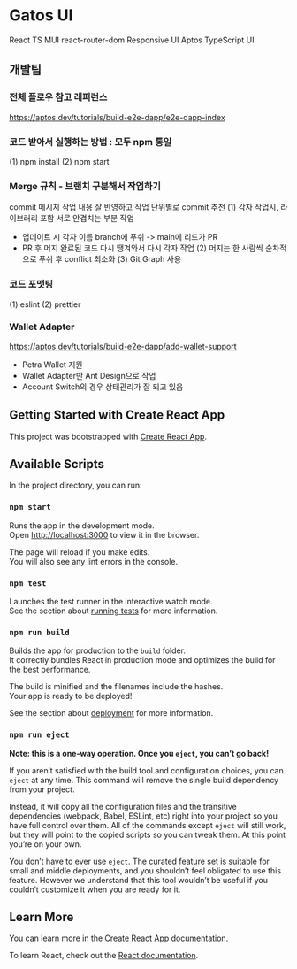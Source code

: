 # Gatos UI 
React TS MUI 
react-router-dom
Responsive UI
Aptos TypeScript UI 

## 개발팀 
### 전체 플로우 참고 레퍼런스
https://aptos.dev/tutorials/build-e2e-dapp/e2e-dapp-index 
### 코드 받아서 실행하는 방법 : 모두 npm 통일
(1) npm install 
(2) npm start 
### Merge 규칙 - 브랜치 구분해서 작업하기
commit 메시지 작업 내용 잘 반영하고 작업 단위별로 commit 추천
(1) 각자 작업시, 라이브러리 포함 서로 안겹치는 부분 작업
- 업데이트 시 각자 이름 branch에 푸쉬 -> main에 리드가 PR
- PR 후 머지 완료된 코드 다시 땡겨와서 다시 각자 작업
(2) 머지는 한 사람씩 순차적으로 푸쉬 후 conflict 최소화
(3) Git Graph 사용
### 코드 포맷팅 
(1) eslint
(2) prettier
### Wallet Adapter 
https://aptos.dev/tutorials/build-e2e-dapp/add-wallet-support 
- Petra Wallet 지원 
- Wallet Adapter만 Ant Design으로 작업
- Account Switch의 경우 상태관리가 잘 되고 있음

## Getting Started with Create React App

This project was bootstrapped with [Create React App](https://github.com/facebook/create-react-app).

## Available Scripts

In the project directory, you can run:

### `npm start`

Runs the app in the development mode.\
Open [http://localhost:3000](http://localhost:3000) to view it in the browser.

The page will reload if you make edits.\
You will also see any lint errors in the console.

### `npm test`

Launches the test runner in the interactive watch mode.\
See the section about [running tests](https://facebook.github.io/create-react-app/docs/running-tests) for more information.

### `npm run build`

Builds the app for production to the `build` folder.\
It correctly bundles React in production mode and optimizes the build for the best performance.

The build is minified and the filenames include the hashes.\
Your app is ready to be deployed!

See the section about [deployment](https://facebook.github.io/create-react-app/docs/deployment) for more information.

### `npm run eject`

**Note: this is a one-way operation. Once you `eject`, you can’t go back!**

If you aren’t satisfied with the build tool and configuration choices, you can `eject` at any time. This command will remove the single build dependency from your project.

Instead, it will copy all the configuration files and the transitive dependencies (webpack, Babel, ESLint, etc) right into your project so you have full control over them. All of the commands except `eject` will still work, but they will point to the copied scripts so you can tweak them. At this point you’re on your own.

You don’t have to ever use `eject`. The curated feature set is suitable for small and middle deployments, and you shouldn’t feel obligated to use this feature. However we understand that this tool wouldn’t be useful if you couldn’t customize it when you are ready for it.

## Learn More

You can learn more in the [Create React App documentation](https://facebook.github.io/create-react-app/docs/getting-started).

To learn React, check out the [React documentation](https://reactjs.org/).
